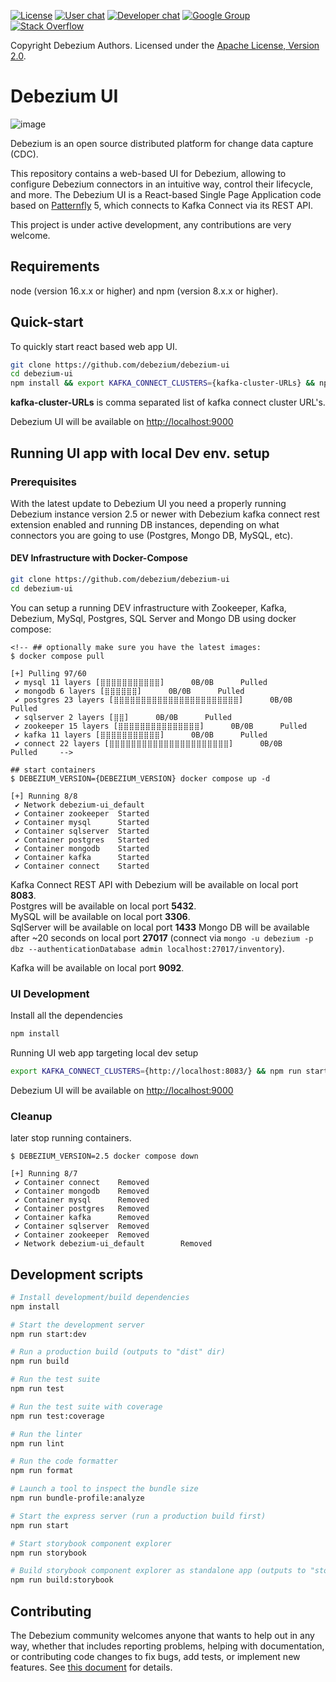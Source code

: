 [![License](http://img.shields.io/:license-apache%202.0-brightgreen.svg)](http://www.apache.org/licenses/LICENSE-2.0.html)
[![User chat](https://img.shields.io/badge/chat-users-brightgreen.svg)](https://debezium.zulipchat.com/#narrow/stream/302529-users)
[![Developer chat](https://img.shields.io/badge/chat-devs-brightgreen.svg)](https://debezium.zulipchat.com/#narrow/stream/302533-dev)
[![Google Group](https://img.shields.io/:mailing%20list-debezium-brightgreen.svg)](https://groups.google.com/forum/#!forum/debezium)
[![Stack Overflow](http://img.shields.io/:stack%20overflow-debezium-brightgreen.svg)](http://stackoverflow.com/questions/tagged/debezium)

Copyright Debezium Authors.
Licensed under the [Apache License, Version 2.0](http://www.apache.org/licenses/LICENSE-2.0).

# Debezium UI

![image](https://github.com/debezium/debezium-ui/assets/8264372/fe5be39f-33dd-45de-a7c6-fcb8b91207b3)


Debezium is an open source distributed platform for change data capture (CDC).

This repository contains a web-based UI for Debezium, allowing to configure Debezium connectors in an intuitive way, control their lifecycle, and more.
The Debezium UI is a React-based Single Page Application code based on [Patternfly](https://www.patternfly.org/) 5, which connects to Kafka Connect via its REST API.

This project is under active development, any contributions are very welcome.

## Requirements
node (version 16.x.x or higher) and npm (version 8.x.x or higher).

## Quick-start

To quickly start react based web app UI. 

```bash
git clone https://github.com/debezium/debezium-ui
cd debezium-ui
npm install && export KAFKA_CONNECT_CLUSTERS={kafka-cluster-URLs} && npm run start:dev
```

**kafka-cluster-URLs** is comma separated list of kafka connect cluster URL's.

Debezium UI will be available on [http://localhost:9000](http://localhost:9000)  

## Running UI app with local Dev env. setup

### Prerequisites

With the latest update to Debezium UI you need a properly running Debezium instance version 2.5 or newer with Debezium kafka connect rest extension enabled and running DB instances, depending on what connectors you are going to use (Postgres, Mongo DB, MySQL, etc).

#### DEV Infrastructure with Docker-Compose

```bash
git clone https://github.com/debezium/debezium-ui
cd debezium-ui
```

You can setup a running DEV infrastructure with Zookeeper, Kafka, Debezium, MySql, Postgres, SQL Server and
Mongo DB using docker compose:

```
<!-- ## optionally make sure you have the latest images:
$ docker compose pull

[+] Pulling 97/60
 ✔ mysql 11 layers [⣿⣿⣿⣿⣿⣿⣿⣿⣿⣿⣿]      0B/0B      Pulled
 ✔ mongodb 6 layers [⣿⣿⣿⣿⣿⣿]      0B/0B      Pulled
 ✔ postgres 23 layers [⣿⣿⣿⣿⣿⣿⣿⣿⣿⣿⣿⣿⣿⣿⣿⣿⣿⣿⣿⣿⣿⣿⣿]      0B/0B      Pulled
 ✔ sqlserver 2 layers [⣿⣿]      0B/0B      Pulled
 ✔ zookeeper 15 layers [⣿⣿⣿⣿⣿⣿⣿⣿⣿⣿⣿⣿⣿⣿⣿]      0B/0B      Pulled
 ✔ kafka 11 layers [⣿⣿⣿⣿⣿⣿⣿⣿⣿⣿⣿]      0B/0B      Pulled
 ✔ connect 22 layers [⣿⣿⣿⣿⣿⣿⣿⣿⣿⣿⣿⣿⣿⣿⣿⣿⣿⣿⣿⣿⣿⣿]      0B/0B      Pulled     -->

## start containers
$ DEBEZIUM_VERSION={DEBEZIUM_VERSION} docker compose up -d

[+] Running 8/8
 ✔ Network debezium-ui_default
 ✔ Container zookeeper  Started
 ✔ Container mysql      Started
 ✔ Container sqlserver  Started
 ✔ Container postgres   Started
 ✔ Container mongodb    Started
 ✔ Container kafka      Started
 ✔ Container connect    Started

```
    
Kafka Connect REST API with Debezium will be available on local port **8083**.   
Postgres will be available on local port **5432**.  
MySQL will be available on local port **3306**.  
SqlServer will be available on local port **1433**
Mongo DB will be available after ~20 seconds on local port **27017** (connect via `mongo -u debezium -p dbz --authenticationDatabase admin localhost:27017/inventory`).

Kafka will be available on local port **9092**.  

### UI Development

Install all the dependencies
```bash
npm install
```

Running UI web app targeting local dev setup 
```bash
export KAFKA_CONNECT_CLUSTERS={http://localhost:8083/} && npm run start:dev
```

Debezium UI will be available on [http://localhost:9000](http://localhost:9000)  

### Cleanup

later stop running containers.

```
$ DEBEZIUM_VERSION=2.5 docker compose down

[+] Running 8/7
 ✔ Container connect    Removed
 ✔ Container mongodb    Removed
 ✔ Container mysql      Removed
 ✔ Container postgres   Removed
 ✔ Container kafka      Removed
 ✔ Container sqlserver  Removed
 ✔ Container zookeeper  Removed
 ✔ Network debezium-ui_default        Removed

```

## Development scripts
```sh
# Install development/build dependencies
npm install

# Start the development server
npm run start:dev

# Run a production build (outputs to "dist" dir)
npm run build

# Run the test suite
npm run test

# Run the test suite with coverage
npm run test:coverage

# Run the linter
npm run lint

# Run the code formatter
npm run format

# Launch a tool to inspect the bundle size
npm run bundle-profile:analyze

# Start the express server (run a production build first)
npm run start

# Start storybook component explorer
npm run storybook

# Build storybook component explorer as standalone app (outputs to "storybook-static" dir)
npm run build:storybook
```

## Contributing

The Debezium community welcomes anyone that wants to help out in any way, whether that includes
reporting problems, helping with documentation, or contributing code changes to fix bugs, add tests,
or implement new features.
See [this document](https://github.com/debezium/debezium/blob/main/CONTRIBUTE.md) for details.